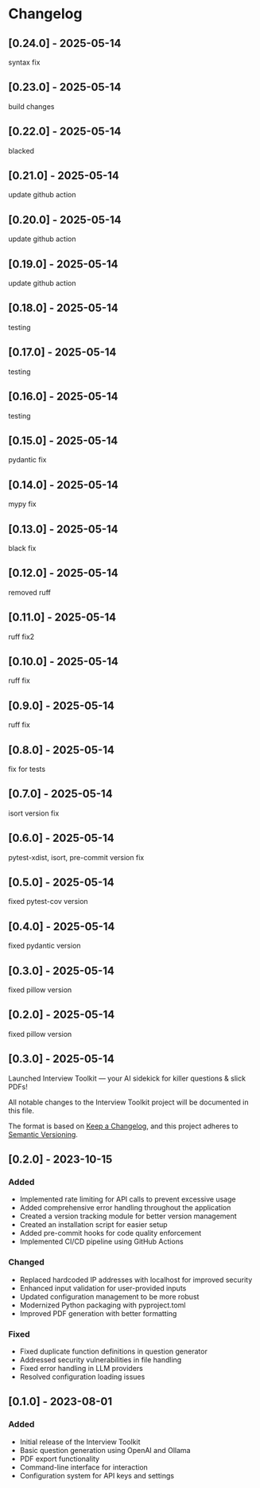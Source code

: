 # Changelog

## [0.24.0] - 2025-05-14

syntax fix


## [0.23.0] - 2025-05-14

build changes


## [0.22.0] - 2025-05-14

blacked


## [0.21.0] - 2025-05-14

update github action


## [0.20.0] - 2025-05-14

update github action


## [0.19.0] - 2025-05-14

update github action


## [0.18.0] - 2025-05-14

testing


## [0.17.0] - 2025-05-14

testing


## [0.16.0] - 2025-05-14

testing


## [0.15.0] - 2025-05-14

pydantic fix


## [0.14.0] - 2025-05-14

mypy fix


## [0.13.0] - 2025-05-14

black fix


## [0.12.0] - 2025-05-14

removed ruff


## [0.11.0] - 2025-05-14

ruff fix2


## [0.10.0] - 2025-05-14

ruff fix


## [0.9.0] - 2025-05-14

ruff fix


## [0.8.0] - 2025-05-14

fix for tests


## [0.7.0] - 2025-05-14

isort version fix


## [0.6.0] - 2025-05-14

pytest-xdist, isort, pre-commit version fix


## [0.5.0] - 2025-05-14

fixed pytest-cov version


## [0.4.0] - 2025-05-14

fixed pydantic version


## [0.3.0] - 2025-05-14

fixed pillow version


## [0.2.0] - 2025-05-14

fixed pillow version


## [0.3.0] - 2025-05-14

Launched Interview Toolkit — your AI sidekick for killer questions & slick PDFs! 


All notable changes to the Interview Toolkit project will be documented in this file.

The format is based on [Keep a Changelog](https://keepachangelog.com/en/1.0.0/),
and this project adheres to [Semantic Versioning](https://semver.org/spec/v2.0.0.html).

## [0.2.0] - 2023-10-15

### Added
- Implemented rate limiting for API calls to prevent excessive usage
- Added comprehensive error handling throughout the application
- Created a version tracking module for better version management
- Created an installation script for easier setup
- Added pre-commit hooks for code quality enforcement
- Implemented CI/CD pipeline using GitHub Actions

### Changed
- Replaced hardcoded IP addresses with localhost for improved security
- Enhanced input validation for user-provided inputs
- Updated configuration management to be more robust
- Modernized Python packaging with pyproject.toml
- Improved PDF generation with better formatting

### Fixed
- Fixed duplicate function definitions in question generator
- Addressed security vulnerabilities in file handling
- Fixed error handling in LLM providers
- Resolved configuration loading issues

## [0.1.0] - 2023-08-01

### Added
- Initial release of the Interview Toolkit
- Basic question generation using OpenAI and Ollama
- PDF export functionality
- Command-line interface for interaction
- Configuration system for API keys and settings 
